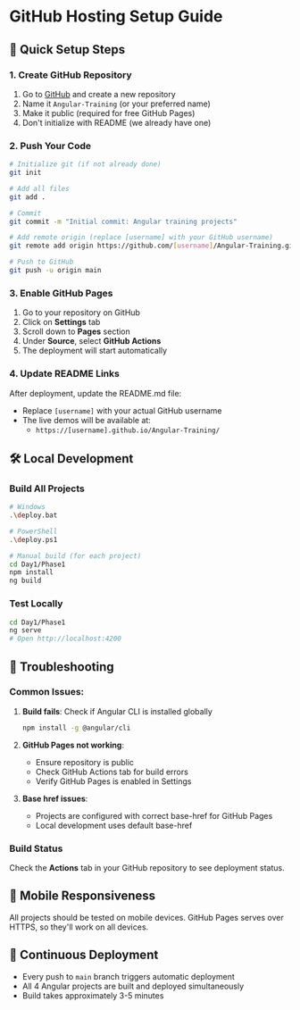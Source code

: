 # GitHub Hosting Setup Guide

## 🚀 Quick Setup Steps

### 1. Create GitHub Repository
1. Go to [GitHub](https://github.com) and create a new repository
2. Name it `Angular-Training` (or your preferred name)
3. Make it public (required for free GitHub Pages)
4. Don't initialize with README (we already have one)

### 2. Push Your Code
```bash
# Initialize git (if not already done)
git init

# Add all files
git add .

# Commit
git commit -m "Initial commit: Angular training projects"

# Add remote origin (replace [username] with your GitHub username)
git remote add origin https://github.com/[username]/Angular-Training.git

# Push to GitHub
git push -u origin main
```

### 3. Enable GitHub Pages
1. Go to your repository on GitHub
2. Click on **Settings** tab
3. Scroll down to **Pages** section
4. Under **Source**, select **GitHub Actions**
5. The deployment will start automatically

### 4. Update README Links
After deployment, update the README.md file:
- Replace `[username]` with your actual GitHub username
- The live demos will be available at:
  - `https://[username].github.io/Angular-Training/`

## 🛠️ Local Development

### Build All Projects
```bash
# Windows
.\deploy.bat

# PowerShell
.\deploy.ps1

# Manual build (for each project)
cd Day1/Phase1
npm install
ng build
```

### Test Locally
```bash
cd Day1/Phase1
ng serve
# Open http://localhost:4200
```

## 🔧 Troubleshooting

### Common Issues:
1. **Build fails**: Check if Angular CLI is installed globally
   ```bash
   npm install -g @angular/cli
   ```

2. **GitHub Pages not working**: 
   - Ensure repository is public
   - Check GitHub Actions tab for build errors
   - Verify GitHub Pages is enabled in Settings

3. **Base href issues**: 
   - Projects are configured with correct base-href for GitHub Pages
   - Local development uses default base-href

### Build Status
Check the **Actions** tab in your GitHub repository to see deployment status.

## 📱 Mobile Responsiveness
All projects should be tested on mobile devices. GitHub Pages serves over HTTPS, so they'll work on all devices.

## 🔄 Continuous Deployment
- Every push to `main` branch triggers automatic deployment
- All 4 Angular projects are built and deployed simultaneously
- Build takes approximately 3-5 minutes